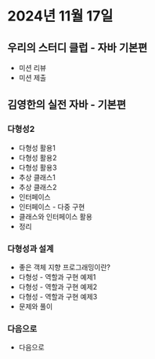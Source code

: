 # 2024년 11월 17일

## 우리의 스터디 클럽 - 자바 기본편

- 미션 리뷰
- 미션 제출

## 김영한의 실전 자바 - 기본편

### 다형성2

- 다형성 활용1
- 다형성 활용2
- 다형성 활용3
- 추상 클래스1
- 추상 클래스2
- 인터페이스
- 인터페이스 - 다중 구현
- 클래스와 인터페이스 활용
- 정리

### 다형성과 설계

- 좋은 객체 지향 프로그래밍이란?
- 다형성 - 역할과 구현 예제1
- 다형성 - 역할과 구현 예제2
- 다형성 - 역할과 구현 예제3
- 문제와 풀이

### 다음으로

- 다음으로
